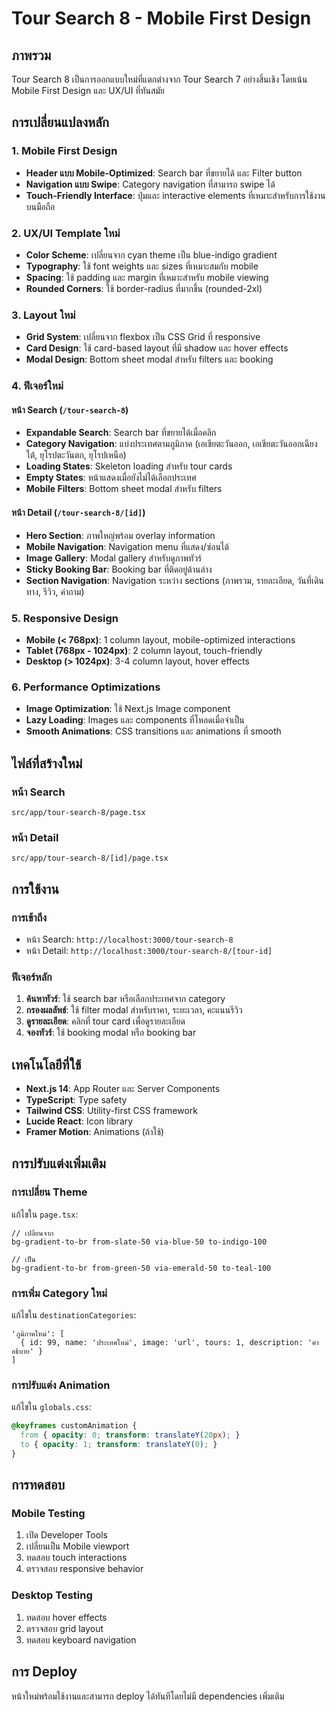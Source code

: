 # Tour Search 8 - Mobile First Design

## ภาพรวม
Tour Search 8 เป็นการออกแบบใหม่ที่แตกต่างจาก Tour Search 7 อย่างสิ้นเชิง โดยเน้น Mobile First Design และ UX/UI ที่ทันสมัย

## การเปลี่ยนแปลงหลัก

### 1. Mobile First Design
- **Header แบบ Mobile-Optimized**: Search bar ที่ขยายได้ และ Filter button
- **Navigation แบบ Swipe**: Category navigation ที่สามารถ swipe ได้
- **Touch-Friendly Interface**: ปุ่มและ interactive elements ที่เหมาะสำหรับการใช้งานบนมือถือ

### 2. UX/UI Template ใหม่
- **Color Scheme**: เปลี่ยนจาก cyan theme เป็น blue-indigo gradient
- **Typography**: ใช้ font weights และ sizes ที่เหมาะสมกับ mobile
- **Spacing**: ใช้ padding และ margin ที่เหมาะสำหรับ mobile viewing
- **Rounded Corners**: ใช้ border-radius ที่มากขึ้น (rounded-2xl)

### 3. Layout ใหม่
- **Grid System**: เปลี่ยนจาก flexbox เป็น CSS Grid ที่ responsive
- **Card Design**: ใช้ card-based layout ที่มี shadow และ hover effects
- **Modal Design**: Bottom sheet modal สำหรับ filters และ booking

### 4. ฟีเจอร์ใหม่

#### หน้า Search (`/tour-search-8`)
- **Expandable Search**: Search bar ที่ขยายได้เมื่อคลิก
- **Category Navigation**: แบ่งประเทศตามภูมิภาค (เอเชียตะวันออก, เอเชียตะวันออกเฉียงใต้, ยุโรปตะวันตก, ยุโรปเหนือ)
- **Loading States**: Skeleton loading สำหรับ tour cards
- **Empty States**: หน้าแสดงเมื่อยังไม่ได้เลือกประเทศ
- **Mobile Filters**: Bottom sheet modal สำหรับ filters

#### หน้า Detail (`/tour-search-8/[id]`)
- **Hero Section**: ภาพใหญ่พร้อม overlay information
- **Mobile Navigation**: Navigation menu ที่แสดง/ซ่อนได้
- **Image Gallery**: Modal gallery สำหรับดูภาพทัวร์
- **Sticky Booking Bar**: Booking bar ที่ติดอยู่ด้านล่าง
- **Section Navigation**: Navigation ระหว่าง sections (ภาพรวม, รายละเอียด, วันที่เดินทาง, รีวิว, คำถาม)

### 5. Responsive Design
- **Mobile (< 768px)**: 1 column layout, mobile-optimized interactions
- **Tablet (768px - 1024px)**: 2 column layout, touch-friendly
- **Desktop (> 1024px)**: 3-4 column layout, hover effects

### 6. Performance Optimizations
- **Image Optimization**: ใช้ Next.js Image component
- **Lazy Loading**: Images และ components ที่โหลดเมื่อจำเป็น
- **Smooth Animations**: CSS transitions และ animations ที่ smooth

## ไฟล์ที่สร้างใหม่

### หน้า Search
```
src/app/tour-search-8/page.tsx
```

### หน้า Detail
```
src/app/tour-search-8/[id]/page.tsx
```

## การใช้งาน

### การเข้าถึง
- หน้า Search: `http://localhost:3000/tour-search-8`
- หน้า Detail: `http://localhost:3000/tour-search-8/[tour-id]`

### ฟีเจอร์หลัก
1. **ค้นหาทัวร์**: ใช้ search bar หรือเลือกประเทศจาก category
2. **กรองผลลัพธ์**: ใช้ filter modal สำหรับราคา, ระยะเวลา, คะแนนรีวิว
3. **ดูรายละเอียด**: คลิกที่ tour card เพื่อดูรายละเอียด
4. **จองทัวร์**: ใช้ booking modal หรือ booking bar

## เทคโนโลยีที่ใช้
- **Next.js 14**: App Router และ Server Components
- **TypeScript**: Type safety
- **Tailwind CSS**: Utility-first CSS framework
- **Lucide React**: Icon library
- **Framer Motion**: Animations (ถ้าใช้)

## การปรับแต่งเพิ่มเติม

### การเปลี่ยน Theme
แก้ไขใน `page.tsx`:
```tsx
// เปลี่ยนจาก
bg-gradient-to-br from-slate-50 via-blue-50 to-indigo-100

// เป็น
bg-gradient-to-br from-green-50 via-emerald-50 to-teal-100
```

### การเพิ่ม Category ใหม่
แก้ไขใน `destinationCategories`:
```tsx
'ภูมิภาคใหม่': [
  { id: 99, name: 'ประเทศใหม่', image: 'url', tours: 1, description: 'คำอธิบาย' }
]
```

### การปรับแต่ง Animation
แก้ไขใน `globals.css`:
```css
@keyframes customAnimation {
  from { opacity: 0; transform: translateY(20px); }
  to { opacity: 1; transform: translateY(0); }
}
```

## การทดสอบ

### Mobile Testing
1. เปิด Developer Tools
2. เปลี่ยนเป็น Mobile viewport
3. ทดสอบ touch interactions
4. ตรวจสอบ responsive behavior

### Desktop Testing
1. ทดสอบ hover effects
2. ตรวจสอบ grid layout
3. ทดสอบ keyboard navigation

## การ Deploy
หน้าใหม่พร้อมใช้งานและสามารถ deploy ได้ทันทีโดยไม่มี dependencies เพิ่มเติม 
